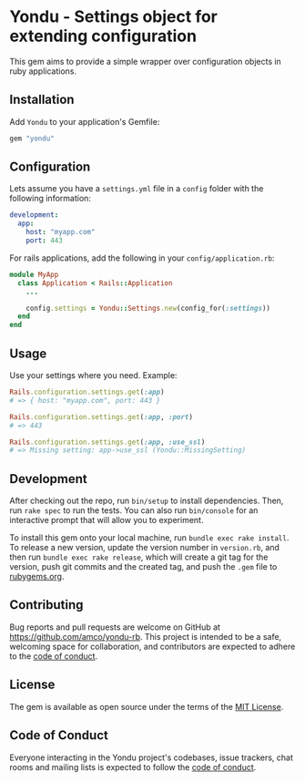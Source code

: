 # Yondu - Settings object for extending configuration

This gem aims to provide a simple wrapper over configuration objects in
ruby applications.

## Installation

Add `Yondu` to your application's Gemfile:

```ruby
gem "yondu"
```

## Configuration

Lets assume you have a `settings.yml` file in a `config` folder with the
following information:

```yml
development:
  app:
    host: "myapp.com"
    port: 443
```

For rails applications, add the following in your `config/application.rb`:

```ruby
module MyApp
  class Application < Rails::Application
    ...

    config.settings = Yondu::Settings.new(config_for(:settings))
  end
end
```

## Usage

Use your settings where you need. Example:

```ruby
Rails.configuration.settings.get(:app)
# => { host: "myapp.com", port: 443 }

Rails.configuration.settings.get(:app, :port)
# => 443

Rails.configuration.settings.get(:app, :use_ssl)
# => Missing setting: app->use_ssl (Yondu::MissingSetting)
```

## Development

After checking out the repo, run `bin/setup` to install dependencies. Then,
run `rake spec` to run the tests. You can also run `bin/console` for an
interactive prompt that will allow you to experiment.

To install this gem onto your local machine, run `bundle exec rake install`.
To release a new version, update the version number in `version.rb`, and
then run `bundle exec rake release`, which will create a git tag for the
version, push git commits and the created tag, and push the `.gem` file
to [rubygems.org](https://rubygems.org).

## Contributing

Bug reports and pull requests are welcome on GitHub at https://github.com/amco/yondu-rb.
This project is intended to be a safe, welcoming space for collaboration, and
contributors are expected to adhere to the
[code of conduct](https://github.com/amco/yondu-rb/blob/main/CODE_OF_CONDUCT.md).

## License

The gem is available as open source under the terms of the
[MIT License](https://opensource.org/licenses/MIT).

## Code of Conduct

Everyone interacting in the Yondu project's codebases, issue trackers,
chat rooms and mailing lists is expected to follow the
[code of conduct](https://github.com/amco/yondu-rb/blob/main/CODE_OF_CONDUCT.md).
